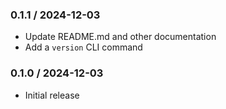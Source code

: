 ### 0.1.1 / 2024-12-03
* Update README.md and other documentation
* Add a `version` CLI command

### 0.1.0 / 2024-12-03
* Initial release
